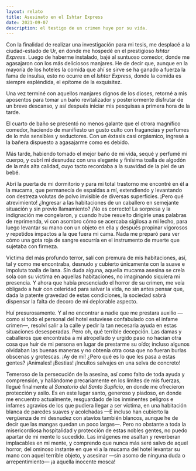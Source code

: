 ```yaml
---
layout: relato
title: Asesinato en el Ishtar Express
date: 2021-09-07
description: el testigo de un crimen huye por su vida.
---
```


Con la finalidad de realizar una investigación para mi tesis, me desplacé a la ciudad-estado de Ur, en donde me hospedé en el prestigioso _Ishtar Express_. Luego de haberme instalado, bajé al suntuoso comedor, donde me agasajaron con los más deliciosos manjares. He de decir que, aunque en la mayoría de los hoteles la comida que ahí se sirve se ha ganado a fuerza la fama de insulsa, esto no ocurre en el _Ishtar Express_, donde la comida es siempre espléndida, el epítome de la exquisitez.

Una vez terminé con aquellos manjares dignos de los dioses, retorné a mis aposentos para tomar un baño revitalizador y posteriormente disfrutar de un breve descanso, y así después iniciar mis pesquisas a primera hora de la tarde.

El cuarto de baño se presentó no menos galante que el otrora magnífico comedor, haciendo de manifiesto un gusto culto con fragancias y perfumes de lo más sensibles y seductores. Con un éxtasis casi orgásmico, ingresé a la bañera dispuesto a agasajarme como es debido.

Más tarde, habiendo tomado el mejor baño de mi vida, sequé y perfumé mi cuerpo, y cubrí mi desnudez con una elegante y finísima toalla de algodón de la más alta calidad, cuyo tacto recordaba a la suavidad de la piel de un bebé. 

Abrí la puerta de mi dormitorio y para mi total trastorno me encontré en él a la mucama, que permanecía de espaldas a mí, extendiendo y levantando con destreza volutas de polvo invisible de diversas superficies. ¡Pero qué atrevimiento! ¿Ingresar a las habitaciones de un caballero en semejante situación y sin previo llamamiento? ¡No es correcto! La sorpresa y la indignación me congelaron, y cuando hube resuelto dirigirle unas palabras de reprimenda, vi con asombro cómo se acercaba sigilosa a mi lecho, para luego levantar su mano con un objeto en ella y después propinar vigorosos y repetidos impactos a la que fuera mi cama. Nada me preparó para ver cómo una gota roja de sangre escurría en el instrumento de muerte que sujetaba con firmeza. 

Víctima del más profundo terror, salí con premura de mis habitaciones, así, tal y como me encontraba, desnudo y cubierto únicamente con la suave e impoluta toalla de lana. Sin duda alguna, aquella mucama asesina se creía sola con su víctima en aquellas habitaciones, no imaginando siquiera mi presencia. Y ahora que había presenciado el horror de su crimen, me veía obligado a huir con celeridad para salvar la vida, no sin antes pensar que, dada la patente gravedad de estas condiciones, la sociedad sabrá dispensar la falta de decoro de mi deplorable aspecto.

Huí presurosamente. Y al no encontrar a nadie que me prestara auxilio —como si todo el personal del hotel estuviese confabulado con el infame crimen—, resolví salir a la calle y pedir la tan necesaria ayuda en estas situaciones desesperadas. Pero oh, qué terrible decepción. Las damas y caballeros que encontraba a mi atropellado y urgido paso no hacían otra cosa que huir de mi persona en lugar de prestarme su oído; incluso algunos olvidaban las buenas maneras y no obtenía otra cosa que no fueran burlas obscenas y grotescas. ¡Ay de mí! ¿Pero qué es lo que les pasa a estas gentes? ¡Animales! ¡Bestias! ¡Incultos salvajes en una selva de concreto!

Temeroso de la persecución de la asesina, así como falto de toda ayuda y comprensión, y hallándome precariamente en los límites de mis fuerzas, llegué finalmente al _Sanatorio del Santo Suplicio_, en donde me ofrecieron protección y asilo. Es en este lugar santo, generoso y piadoso, en donde me encuentro actualmente, resguardado de los inminentes peligros e infames agravios de los que pudiera llegar a ser víctima, en una habitación blanca de paredes suaves y acolchadas —E incluso han cubierto la vergüenza de mi desnudez con atavíos también blancos, aunque he de decir que las mangas quedan un poco largas—. Pero no obstante a toda la misericordiosa hospitalidad y protección de estas nobles gentes, no puedo apartar de mi mente lo sucedido. Las imágenes me asaltan y reverberan implacables en mi mente, y comprendo que nunca más seré salvo de aquel horror; del ominoso instante en que vi a la mucama del hotel levantar su mano con aquel terrible objeto, y asesinar —sin asomo de ninguna duda o arrepentimiento— ¡a aquella inocente mosca!